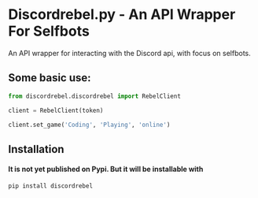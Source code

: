 # Discordrebel.py - An API Wrapper For Selfbots
An API wrapper for interacting with the Discord api, with focus on selfbots.

## Some basic use:
```py
from discordrebel.discordrebel import RebelClient

client = RebelClient(token)

client.set_game('Coding', 'Playing', 'online')
```

## Installation
#### It is not yet published on Pypi. But it will be installable with
```pip install discordrebel```